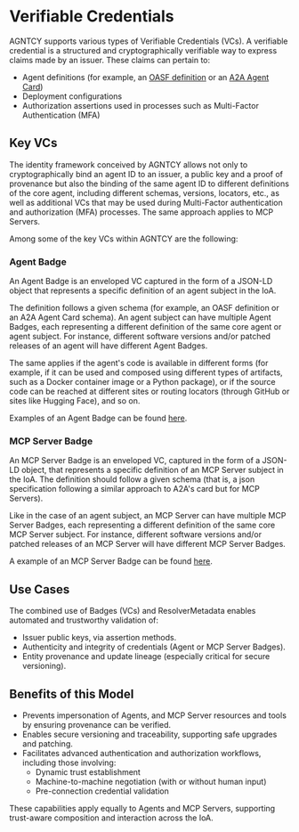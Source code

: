 # Verifiable Credentials

AGNTCY supports various types of Verifiable Credentials (VCs). A verifiable credential is a structured and cryptographically verifiable way to express claims made by an issuer. These claims can pertain to:

- Agent definitions (for example, an [OASF definition](../oasf/open-agentic-schema-framework.md) or an [A2A Agent Card](https://google.github.io/A2A/specification/agent-card/))
- Deployment configurations
- Authorization assertions used in processes such as Multi-Factor Authentication (MFA)

## Key VCs

The identity framework conceived by AGNTCY allows not only to cryptographically bind an agent ID to an issuer, a public key and a proof of provenance but also the binding of the same agent ID to different definitions of the core agent, including different schemas, versions, locators, etc., as well as additional VCs that may be used during Multi-Factor authentication and authorization (MFA) processes. The same approach applies to MCP Servers.

Among some of the key VCs within AGNTCY are the following:

### Agent Badge

An Agent Badge is an enveloped VC captured in the form of a JSON-LD object that represents a specific definition of an agent subject in the IoA.

The definition follows a given schema (for example, an OASF definition or an A2A Agent Card schema). An agent subject can have multiple Agent Badges, each representing a different definition of the same core agent or agent subject. For instance, different software versions and/or patched releases of an agent will have different Agent Badges.

The same applies if the agent's code is available in different forms (for example, if it can be used and composed using different types of artifacts, such as a Docker container image or a Python package), or if the source code can be reached at different sites or routing locators (through GitHub or sites like Hugging Face), and so on.

Examples of an Agent Badge can be found [here](./vc_agent_badge.md).

### MCP Server Badge

An MCP Server Badge is an enveloped VC, captured in the form of a JSON-LD object, that represents a specific definition of an MCP Server subject in the IoA. The definition should follow a given schema (that is, a json specification following a similar approach to A2A's card but for MCP Servers). 

Like in the case of an agent subject, an MCP Server can have multiple MCP Server Badges, each representing a different definition of the same core MCP Server subject. For instance, different software versions and/or patched releases of an MCP Server will have different MCP Server Badges. 

A example of an MCP Server Badge can be found [here](./vc_mcp.md).

## Use Cases

The combined use of Badges (VCs) and ResolverMetadata enables automated and trustworthy validation of:

- Issuer public keys, via assertion methods.
- Authenticity and integrity of credentials (Agent or MCP Server Badges).
- Entity provenance and update lineage (especially critical for secure versioning).

## Benefits of this Model

- Prevents impersonation of Agents, and MCP Server resources and tools by ensuring provenance can be verified.
- Enables secure versioning and traceability, supporting safe upgrades and patching.
- Facilitates advanced authentication and authorization workflows, including those involving:
    - Dynamic trust establishment
    - Machine-to-machine negotiation (with or without human input)
    - Pre-connection credential validation

These capabilities apply equally to Agents and MCP Servers, supporting trust-aware composition and interaction across the IoA.

